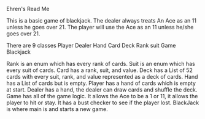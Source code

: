Ehren's Read Me


This is a basic game of blackjack. The dealer always treats An Ace as an 11 unless he goes over 21.
The player will use the Ace as an 11 unless he/she goes over 21.

There are 9 classes
Player
Dealer
Hand
Card
Deck 
Rank
suit
Game
Blackjack

Rank is an enum which has every rank of cards.
Suit is an enum which has every suit of cards.
Card has a rank, suit, and value.
Deck has a List of 52 cards with every suit, rank, and value represented as a deck of cards.
Hand has a List of cards but is empty.
Player has a hand of cards which is empty at start.
Dealer has a hand, the dealer can draw cards and shuffle the deck.
Game has all of the game logic. It allows the Ace to be a 1 or 11, it allows the player to hit or stay. It has a bust checker to see if the player lost. 
BlackJack is where main is and starts a new game.
